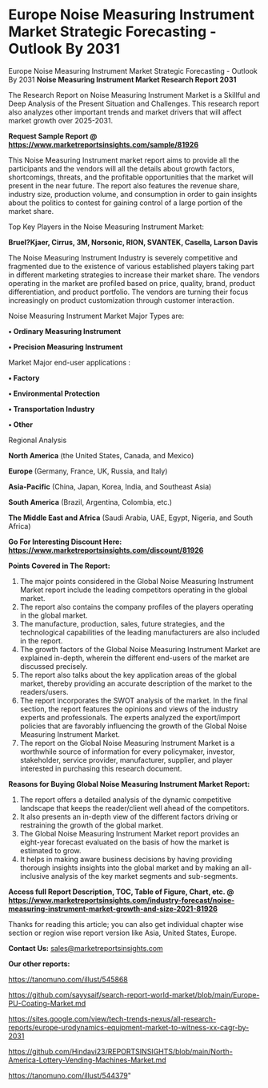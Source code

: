 # Europe Noise Measuring Instrument Market Strategic Forecasting - Outlook By 2031
Europe Noise Measuring Instrument Market Strategic Forecasting - Outlook By 2031
<strong>Noise Measuring Instrument Market Research Report 2031</strong>

The Research Report on Noise Measuring Instrument Market is a Skillful and Deep Analysis of the Present Situation and Challenges. This research report also analyzes other important trends and market drivers that will affect market growth over 2025-2031.

<strong>Request Sample Report @ <a href=https://www.marketreportsinsights.com/sample/81926>https://www.marketreportsinsights.com/sample/81926</a></strong>

This Noise Measuring Instrument market report aims to provide all the participants and the vendors will all the details about growth factors, shortcomings, threats, and the profitable opportunities that the market will present in the near future. The report also features the revenue share, industry size, production volume, and consumption in order to gain insights about the politics to contest for gaining control of a large portion of the market share.

Top Key Players in the Noise Measuring Instrument Market:

<strong>Bruel?Kjaer, Cirrus, 3M, Norsonic, RION, SVANTEK, Casella, Larson Davis</strong>

The Noise Measuring Instrument Industry is severely competitive and fragmented due to the existence of various established players taking part in different marketing strategies to increase their market share. The vendors operating in the market are profiled based on price, quality, brand, product differentiation, and product portfolio. The vendors are turning their focus increasingly on product customization through customer interaction.

Noise Measuring Instrument Market Major Types are:

<strong>• Ordinary Measuring Instrument

• Precision Measuring Instrument</strong>

Market Major end-user applications :

<strong>• Factory

• Environmental Protection

• Transportation Industry

• Other</strong>

Regional Analysis

</u><strong><b>North America</b></strong> (the United States, Canada, and Mexico)

<strong><b>Europe </b></strong>(Germany, France, UK, Russia, and Italy)

<strong><b>Asia-Pacific</b></strong> (China, Japan, Korea, India, and Southeast Asia)

<strong><b>South America</b></strong> (Brazil, Argentina, Colombia, etc.)

<strong><b>The Middle East and Africa</b></strong> (Saudi Arabia, UAE, Egypt, Nigeria, and South Africa)

<strong>Go For Interesting Discount Here: <a href=https://www.marketreportsinsights.com/discount/81926>https://www.marketreportsinsights.com/discount/81926</a></strong>

<strong>Points Covered in The Report:</strong>
<ol>
  <li>The major points considered in the Global Noise Measuring Instrument Market report include the leading competitors operating in the global market.</li>
  <li>The report also contains the company profiles of the players operating in the global market.</li>
  <li>The manufacture, production, sales, future strategies, and the technological capabilities of the leading manufacturers are also included in the report.</li>
  <li>The growth factors of the Global Noise Measuring Instrument Market are explained in-depth, wherein the different end-users of the market are discussed precisely.</li>
  <li>The report also talks about the key application areas of the global market, thereby providing an accurate description of the market to the readers/users.</li>
  <li>The report incorporates the SWOT analysis of the market. In the final section, the report features the opinions and views of the industry experts and professionals. The experts analyzed the export/import policies that are favorably influencing the growth of the Global Noise Measuring Instrument Market.</li>
  <li>The report on the Global Noise Measuring Instrument Market is a worthwhile source of information for every policymaker, investor, stakeholder, service provider, manufacturer, supplier, and player interested in purchasing this research document.</li>
</ol>
<strong>Reasons for Buying Global Noise Measuring Instrument Market Report:</strong>

<ol>
  <li>The report offers a detailed analysis of the dynamic competitive landscape that keeps the reader/client well ahead of the competitors.</li>
  <li>It also presents an in-depth view of the different factors driving or restraining the growth of the global market.</li>
  <li>The Global Noise Measuring Instrument Market report provides an eight-year forecast evaluated on the basis of how the market is estimated to grow.</li>
  <li>It helps in making aware business decisions by having providing thorough insights insights into the global market and by making an all-inclusive analysis of the key market segments and sub-segments.</li>
</ol>
<strong>Access full Report Description, TOC, Table of Figure, Chart, etc. @ <a href=https://www.marketreportsinsights.com/industry-forecast/noise-measuring-instrument-market-growth-and-size-2021-81926>https://www.marketreportsinsights.com/industry-forecast/noise-measuring-instrument-market-growth-and-size-2021-81926</a></strong>


Thanks for reading this article; you can also get individual chapter wise section or region wise report version like Asia, United States, Europe.

<strong>Contact Us:</strong>
sales@marketreportsinsights.com

<strong>Our other reports:</strong>

<a href=https://tanomuno.com/illust/545868>https://tanomuno.com/illust/545868</a>

<a href=https://github.com/sayysaif/search-report-world-market/blob/main/Europe-PU-Coating-Market.md>https://github.com/sayysaif/search-report-world-market/blob/main/Europe-PU-Coating-Market.md</a>

<a href=https://sites.google.com/view/tech-trends-nexus/all-research-reports/europe-urodynamics-equipment-market-to-witness-xx-cagr-by-2031>https://sites.google.com/view/tech-trends-nexus/all-research-reports/europe-urodynamics-equipment-market-to-witness-xx-cagr-by-2031</a>

<a href=https://github.com/Hindavi23/REPORTSINSIGHTS/blob/main/North-America-Lottery-Vending-Machines-Market.md>https://github.com/Hindavi23/REPORTSINSIGHTS/blob/main/North-America-Lottery-Vending-Machines-Market.md</a>

<a href=https://tanomuno.com/illust/544379>https://tanomuno.com/illust/544379</a>"
